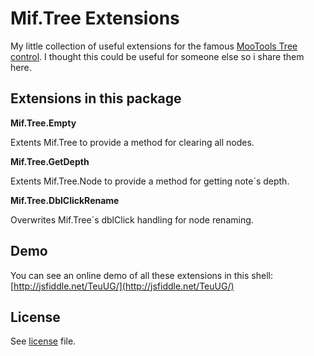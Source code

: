 Mif.Tree Extensions
===

My little collection of useful extensions for the famous [MooTools Tree control](http://github.com/creaven/miftree). I thought this could be useful for someone else so i share them here.



Extensions in this package
---

__Mif.Tree.Empty__

Extents Mif.Tree to provide a method for clearing all nodes.



__Mif.Tree.GetDepth__

Extents Mif.Tree.Node to provide a method for getting note´s depth.



__Mif.Tree.DblClickRename__

Overwrites Mif.Tree´s dblClick handling for node renaming.



Demo
---
You can see an online demo of all these extensions in this shell: [http://jsfiddle.net/TeuUG/](http://jsfiddle.net/TeuUG/)




License
---

See [license](http://github.com/SunboX/mootools-fx-text/blob/master/license) file.